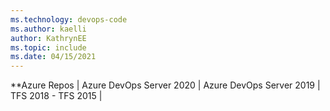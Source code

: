 ```yaml
---
ms.technology: devops-code 
ms.author: kaelli
author: KathrynEE
ms.topic: include
ms.date: 04/15/2021
---
```


**Azure Repos | Azure DevOps Server 2020 | Azure DevOps Server 2019 | TFS 2018 - TFS 2015 |
